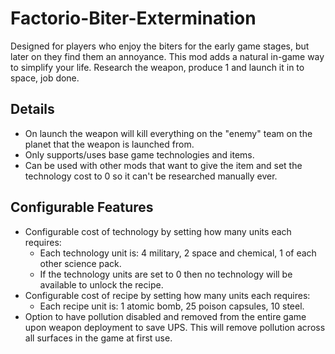 # Factorio-Biter-Extermination

Designed for players who enjoy the biters for the early game stages, but later on they find them an annoyance. This mod adds a natural in-game way to simplify your life. Research the weapon, produce 1 and launch it in to space, job done.


Details
------------

- On launch the weapon will kill everything on the "enemy" team on the planet that the weapon is launched from.
- Only supports/uses base game technologies and items.
- Can be used with other mods that want to give the item and set the technology cost to 0 so it can't be researched manually ever.


Configurable Features
--------------

- Configurable cost of technology by setting how many units each requires:
    - Each technology unit is: 4 military, 2 space and chemical, 1 of each other science pack.
    - If the technology units are set to 0 then no technology will be available to unlock the recipe.
- Configurable cost of recipe by setting how many units each requires:
    - Each recipe unit is: 1 atomic bomb, 25 poison capsules, 10 steel.
- Option to have pollution disabled and removed from the entire game upon weapon deployment to save UPS. This will remove pollution across all surfaces in the game at first use.